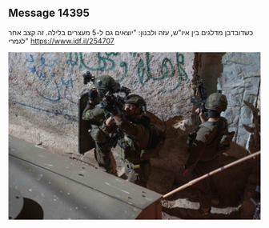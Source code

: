 ## Message 14395

כשדובדבן מדלגים בין איו"ש, עזה ולבנון:
"יוצאים גם ל-5 מעצרים בלילה. זה קצב אחר לגמרי"
https://www.idf.il/254707

![Photo](14395/14395_photo.jpg)
